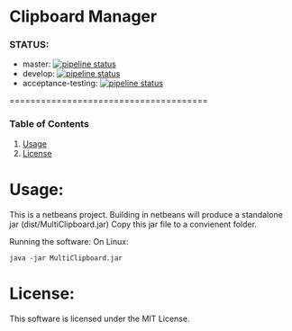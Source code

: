 Clipboard Manager
======================================

### STATUS:
* master: [![pipeline status](https://gitlab.com/jeremymreed/multi-clipboard/badges/master/pipeline.svg)](https://gitlab.com/jeremymreed/multi-clipboard/commits/master)
* develop: [![pipeline status](https://gitlab.com/jeremymreed/multi-clipboard/badges/develop/pipeline.svg)](https://gitlab.com/jeremymreed/multi-clipboard/commits/develop)
* acceptance-testing: [![pipeline status](https://gitlab.com/jeremymreed/multi-clipboard/badges/feature/acceptance-testing/pipeline.svg)](https://gitlab.com/jeremymreed/multi-clipboard/commits/feature/acceptance-testing)

======================================
### Table of Contents
1. [Usage](https://gitlab.com/jeremymreed/mines#usage)
2. [License](https://gitlab.com/jeremymreed/mines#license)


# Usage:
This is a netbeans project.
Building in netbeans will produce a standalone jar (dist/MultiClipboard.jar)
Copy this jar file to a convienent folder.

Running the software:
On Linux:
```
java -jar MultiClipboard.jar
```

# License:
This software is licensed under the MIT License.
